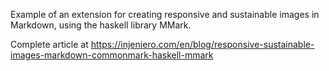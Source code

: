 Example of an extension for creating responsive and sustainable images in Markdown, using the haskell library MMark.

Complete article at https://injeniero.com/en/blog/responsive-sustainable-images-markdown-commonmark-haskell-mmark
